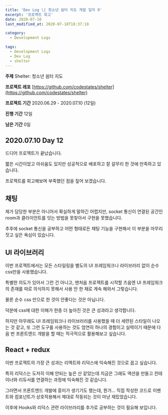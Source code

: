 ```yaml
---
title: 'Dev Log \| 청소년 쉼터 지도 개발 일지 9'
excerpt: '프로젝트 회고'
date: 2020-07-10
last_modified_at: 2020-07-18T18:37:18

category:
  - Development Logs

tags:
  - Development Logs
  - Dev Log
  - shelter
---
```


**주제** Shelter: 청소년 쉼터 지도

**프로젝트 레포** [https://github.com/codestates/shelter](https://github.com/codestates/shelter)

**프로젝트 기간** 2020.06.29 - 2020.07.10 (12일)

**진행 기간** 12일

**남은 기간** 0일



## 2020.07.10 Day 12
드디어 프로젝트가 끝났습니다.

짧은 시간이었고 아쉬움도 있지만 성공적으로 배포하고 잘 갈무리 한 것에 만족하고 있습니다.

프로젝트를 회고해보며 부족했던 점을 짚어 보겠습니다.



## 채팅
제가 담당한 부분은 아니어서 확실하게 말하긴 어렵지만, socket 통신이 연결된 공간인 room과 클라이언트를 잇는 방법을 못찾아서 구현을 못했습니다.

추후에 socket 통신을 공부하고 어떤 형태로든 채팅 기능을 구현해서 이 부분을 마무리 짓고 싶은 욕심이 있습니다.



## UI 라이브러리
이번 프로젝트에서는 모든 스타일링을 별도의 UI 프레임워크나 라이브러리 없이 순수 css만을 사용했습니다.

특별한 의도가 있어서 그런 건 아니고, 맨처음 프로젝트를 시작할 즈음엔 UI 프레임워크의 존재를 따로 의식하지 못해서 사용 안 한 채로 계속 해와서 그렇습니다.

물론 순수 css 만으로 한 것이 안좋다는 것은 아닙니다.

덕분에 css에 대한 이해가 한층 더 높아진 것은 큰 성과라고 생각합니다.

하지만 아무래도 UI 프레임워크나 라이브러리를 사용했을 때 더 세련된 스타일이 나오는 것 같고, 또 그런 도구를 사용하는 것도 엄연히 하나의 경험이고 실력이기 때문에 다음 번 프론트엔드 개발을 할 때는 적극적으로 활용해보고 싶습니다.



## React + redux
이번 프로젝트의 가장 큰 성과는 리엑트와 리덕스에 익숙해진 것으로 꼽고 싶습니다.

특히 리덕스는 도저히 이해 안되는 높은 산 같았는데 지금은 그래도 액션을 만들고 컨테이너와 리듀서를 연결하는 과정에 익숙해진 것 같습니다.

그러면서 프론트엔드 개발에 흥미가 생기기도 했는데, 뭔가... 직접 작성한 코드로 이벤트와 컴포넌트가 상호작용해서 제대로 작동되는 것이 마냥 재밌었습니다.

이후에 Hooks와 리덕스 관련 라이브러리를 추가로 공부하는 것이 필요해 보입니다.